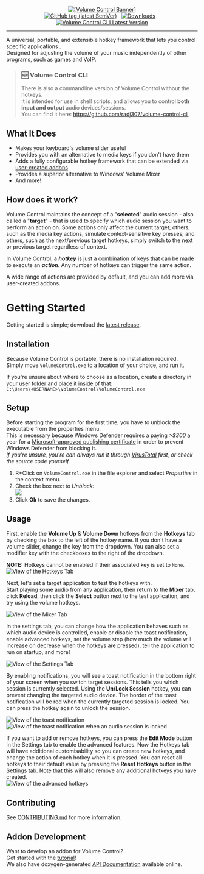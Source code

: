 <p align="center">
<a href="https://radj307.github.io/volume-control"><img alt="[Volume Control Banner]" src="https://i.imgur.com/rMbNIhU.png"></a><br/>
<a href="https://github.com/radj307/volume-control/releases/latest"><img alt="GitHub tag (latest SemVer)" src="https://img.shields.io/github/v/tag/radj307/volume-control?color=e8e8e7&label=Latest%20Release&logo=github&logoColor=e8e8e7&sort=semver&style=flat-square"></a>&nbsp;&nbsp;&nbsp;<a href="https://github.com/radj307/volume-control/releases"><img alt="Downloads" src="https://img.shields.io/github/downloads/radj307/volume-control/total?color=e8e8e7&logo=github&logoColor=e8e8e7&style=flat-square"></a>&nbsp;&nbsp;&nbsp;<a href="https://github.com/radj307/volume-control-cli"><img alt="Volume Control CLI Latest Version" src="https://img.shields.io/github/v/tag/radj307/volume-control-cli?color=e8e8e7&logo=github&logoColor=e8e8e7&label=Latest%20VCCLI%20Version&style=flat-square"></a>
</p>

***

A universal, portable, and extensible hotkey framework that lets you control specific applications .  
Designed for adjusting the volume of your music independently of other programs, such as games and VoIP.  

> ### :new: Volume Control CLI
> There is also a commandline version of Volume Control without the hotkeys.  
> It is intended for use in shell scripts, and allows you to control **both input and output** audio devices/sessions.  
> You can find it here: https://github.com/radj307/volume-control-cli 


## What It Does

- Makes your keyboard's volume slider useful
- Provides you with an alternative to media keys if you don't have them
- Adds a fully configurable hotkey framework that can be extended via [user-created addons](https://radj307.github.io/volume-control/html/md_docs__addon_development.html)
- Provides a superior alternative to Windows' Volume Mixer
- And more!


## How does it work?

Volume Control maintains the concept of a "**selected**" audio session - also called a "**target**" - that is used to specify which audio session you want to perform an action on. Some actions only affect the current target; others, such as the media key actions, simulate context-sensitive key presses; and others, such as the next/previous target hotkeys, simply switch to the next or previous target regardless of context.  

In Volume Control, a ***hotkey*** is just a combination of keys that can be made to execute an ***action***. Any number of hotkeys can trigger the same action.  

A wide range of actions are provided by default, and you can add more via user-created addons.


# Getting Started

Getting started is simple; download the [latest release](https://github.com/radj307/volume-control/releases/latest).  


## Installation

Because Volume Control is portable, there is no installation required.  
Simply move `VolumeControl.exe` to a location of your choice, and run it.  

If you're unsure about where to choose as a location, create a directory in your user folder and place it inside of that:  
`C:\Users\<USERNAME>\VolumeControl\VolumeControl.exe`


## Setup
Before starting the program for the first time, you have to unblock the executable from the properties menu.  
This is necessary because Windows Defender requires a paying *&gt;$300* a year for a [Microsoft-approved publishing certificate](https://docs.microsoft.com/en-us/windows-hardware/drivers/dashboard/get-a-code-signing-certificate) in order to prevent Windows Defender from blocking it.  
*If you're unsure, you're can always run it through [VirusTotal](https://www.virustotal.com/gui/home/upload) first, or check the source code yourself.*

 1. R+Click on `VolumeControl.exe` in the file explorer and select *Properties* in the context menu.  
 2. Check the box next to *Unblock:*  
 ![](https://i.imgur.com/NMI4m4F.png)  
 3. Click **Ok** to save the changes.  


## Usage
First, enable the **Volume Up** & **Volume Down** hotkeys from the **Hotkeys** tab by checking the box to the left of the hotkey name. If you don't have a volume slider, change the key from the dropdown. You can also set a modifier key with the checkboxes to the right of the dropdown. 

**NOTE:** Hotkeys cannot be enabled if their associated key is set to `None`.
![View of the Hotkeys Tab](https://i.imgur.com/Qvkev52.png)


Next, let's set a target application to test the hotkeys with.  
Start playing some audio from any application, then return to the **Mixer** tab, click **Reload**, then click the **Select** button next to the test application, and try using the volume hotkeys.  

![View of the Mixer Tab](https://i.imgur.com/r5uaSx0.png)

In the settings tab, you can change how the application behaves such as which audio device is controlled, enable or disable the toast notification, enable advanced hotkeys, set the volume step (how much the volume will increase on decrease when the hotkeys are pressed), tell the application to run on startup, and more!

![View of the Settings Tab](https://i.imgur.com/jx8j1bC.png)

By enabling notifications, you will see a toast notification in the bottom right of your screen when you switch target sessions. This tells you which session is currently selected. Using the **Un/Lock Session** hotkey, you can prevent changing the targeted audio device. The border of the toast notification will be red when the currently targeted session is locked. You can press the hotkey again to unlock the session. 

![View of the toast notification](https://i.imgur.com/YWoXPxW.png)
![View of the toast notification when an audio session is locked](https://i.imgur.com/KOdYtGi.png)

If you want to add or remove hotkeys, you can press the **Edit Mode** button in the Settings tab to enable the advanced features. Now the Hotkeys tab will have additional customisability so you can create new hotkeys, and change the action of each hotkey when it is pressed. You can reset all hotkeys to their default value by pressing the **Reset Hotkeys** button in the Settings tab. Note that this will also remove any additional hotkeys you have created.  
![View of the advanced hotkeys](https://i.imgur.com/JccOVnO.png)

## Contributing

See [CONTRIBUTING.md](CONTRIBUTING.md) for more information.  

## Addon Development

Want to develop an addon for Volume Control?  
Get started with the [tutorial](https://radj307.github.io/volume-control/html/md_docs__addon_development.html)!  
We also have doxygen-generated [API Documentation](https://radj307.github.io/volume-control/html/annotated.html) available online.  

